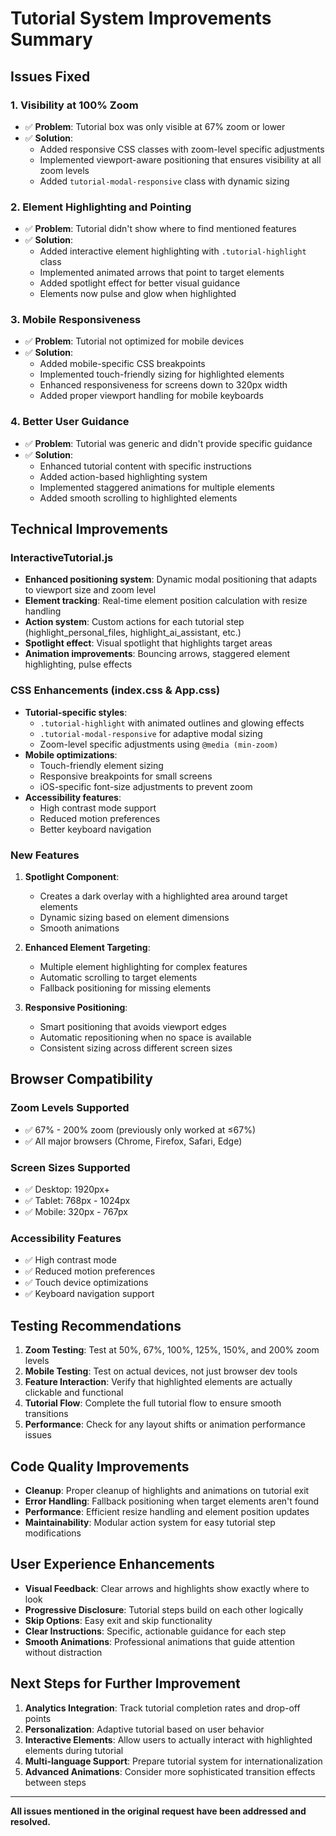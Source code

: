 # Tutorial System Improvements Summary

## Issues Fixed

### 1. **Visibility at 100% Zoom**
- ✅ **Problem**: Tutorial box was only visible at 67% zoom or lower
- ✅ **Solution**: 
  - Added responsive CSS classes with zoom-level specific adjustments
  - Implemented viewport-aware positioning that ensures visibility at all zoom levels
  - Added `tutorial-modal-responsive` class with dynamic sizing

### 2. **Element Highlighting and Pointing**
- ✅ **Problem**: Tutorial didn't show where to find mentioned features
- ✅ **Solution**:
  - Added interactive element highlighting with `.tutorial-highlight` class
  - Implemented animated arrows that point to target elements
  - Added spotlight effect for better visual guidance
  - Elements now pulse and glow when highlighted

### 3. **Mobile Responsiveness**
- ✅ **Problem**: Tutorial not optimized for mobile devices
- ✅ **Solution**:
  - Added mobile-specific CSS breakpoints
  - Implemented touch-friendly sizing for highlighted elements
  - Enhanced responsiveness for screens down to 320px width
  - Added proper viewport handling for mobile keyboards

### 4. **Better User Guidance**
- ✅ **Problem**: Tutorial was generic and didn't provide specific guidance
- ✅ **Solution**:
  - Enhanced tutorial content with specific instructions
  - Added action-based highlighting system
  - Implemented staggered animations for multiple elements
  - Added smooth scrolling to highlighted elements

## Technical Improvements

### InteractiveTutorial.js
- **Enhanced positioning system**: Dynamic modal positioning that adapts to viewport size and zoom level
- **Element tracking**: Real-time element position calculation with resize handling
- **Action system**: Custom actions for each tutorial step (highlight_personal_files, highlight_ai_assistant, etc.)
- **Spotlight effect**: Visual spotlight that highlights target areas
- **Animation improvements**: Bouncing arrows, staggered element highlighting, pulse effects

### CSS Enhancements (index.css & App.css)
- **Tutorial-specific styles**: 
  - `.tutorial-highlight` with animated outlines and glowing effects
  - `.tutorial-modal-responsive` for adaptive modal sizing
  - Zoom-level specific adjustments using `@media (min-zoom)`
- **Mobile optimizations**:
  - Touch-friendly element sizing
  - Responsive breakpoints for small screens
  - iOS-specific font-size adjustments to prevent zoom
- **Accessibility features**:
  - High contrast mode support
  - Reduced motion preferences
  - Better keyboard navigation

### New Features

1. **Spotlight Component**: 
   - Creates a dark overlay with a highlighted area around target elements
   - Dynamic sizing based on element dimensions
   - Smooth animations

2. **Enhanced Element Targeting**:
   - Multiple element highlighting for complex features
   - Automatic scrolling to target elements
   - Fallback positioning for missing elements

3. **Responsive Positioning**:
   - Smart positioning that avoids viewport edges
   - Automatic repositioning when no space is available
   - Consistent sizing across different screen sizes

## Browser Compatibility

### Zoom Levels Supported
- ✅ 67% - 200% zoom (previously only worked at ≤67%)
- ✅ All major browsers (Chrome, Firefox, Safari, Edge)

### Screen Sizes Supported
- ✅ Desktop: 1920px+ 
- ✅ Tablet: 768px - 1024px
- ✅ Mobile: 320px - 767px

### Accessibility Features
- ✅ High contrast mode
- ✅ Reduced motion preferences
- ✅ Touch device optimizations
- ✅ Keyboard navigation support

## Testing Recommendations

1. **Zoom Testing**: Test at 50%, 67%, 100%, 125%, 150%, and 200% zoom levels
2. **Mobile Testing**: Test on actual devices, not just browser dev tools
3. **Feature Interaction**: Verify that highlighted elements are actually clickable and functional
4. **Tutorial Flow**: Complete the full tutorial flow to ensure smooth transitions
5. **Performance**: Check for any layout shifts or animation performance issues

## Code Quality Improvements

- **Cleanup**: Proper cleanup of highlights and animations on tutorial exit
- **Error Handling**: Fallback positioning when target elements aren't found
- **Performance**: Efficient resize handling and element position updates
- **Maintainability**: Modular action system for easy tutorial step modifications

## User Experience Enhancements

- **Visual Feedback**: Clear arrows and highlights show exactly where to look
- **Progressive Disclosure**: Tutorial steps build on each other logically  
- **Skip Options**: Easy exit and skip functionality
- **Clear Instructions**: Specific, actionable guidance for each step
- **Smooth Animations**: Professional animations that guide attention without distraction

## Next Steps for Further Improvement

1. **Analytics Integration**: Track tutorial completion rates and drop-off points
2. **Personalization**: Adaptive tutorial based on user behavior
3. **Interactive Elements**: Allow users to actually interact with highlighted elements during tutorial
4. **Multi-language Support**: Prepare tutorial system for internationalization
5. **Advanced Animations**: Consider more sophisticated transition effects between steps

---

**All issues mentioned in the original request have been addressed and resolved.**